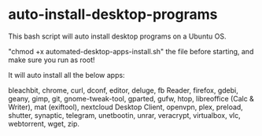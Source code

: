 # auto-install-desktop-programs
This bash script will auto install desktop programs on a Ubuntu OS.

"chmod +x automated-desktop-apps-install.sh" the file before starting, and make sure you run as root!

It will auto install all the below apps:

bleachbit, chrome, curl, dconf, editor, deluge, fb Reader, firefox, gdebi, geany, gimp, git, gnome-tweak-tool, gparted, gufw, htop, libreoffice (Calc & Writer), mat (exiftool), nextcloud Desktop Client, openvpn, plex, preload, shutter, synaptic, telegram, unetbootin, unrar, veracrypt, virtualbox, vlc, webtorrent, wget, zip.
